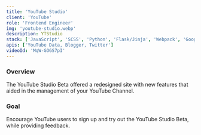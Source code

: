 ```yaml
---
title: 'YouTube Studio'
client: 'YouTube'
role: 'Frontend Engineer'
img: 'youtube-studio.webp'
description: YTStudio
stack: ['JavaScript', 'SCSS', 'Python', 'Flask/Jinja', 'Webpack', 'Google Cloud']
apis: ['YouTube Data, Blogger, Twitter']
videoId: 'MqW-GOGS7pI'
---
```


### Overview

The YouTube Studio Beta offered a redesigned site with new features that aided in the management of your YouTube Channel.

### Goal

Encourage YouTube users to sign up and try out the YouTube Studio Beta, while providing feedback.